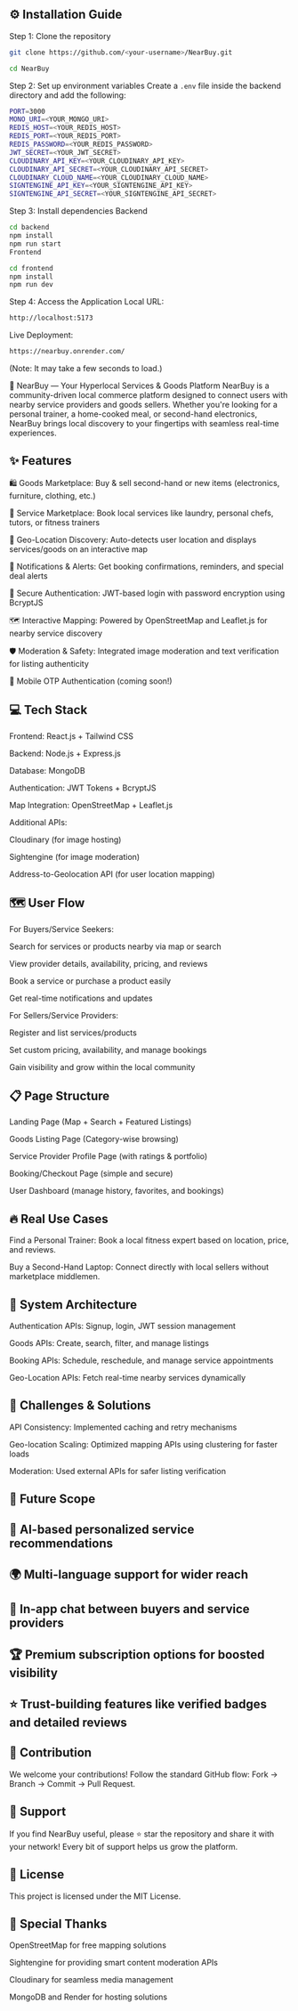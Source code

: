 ## ⚙️ Installation Guide
Step 1: Clone the repository
```bash
git clone https://github.com/<your-username>/NearBuy.git
```

```bash
cd NearBuy
```

Step 2: Set up environment variables
Create a `.env` file inside the backend directory and add the following:


```bash
PORT=3000
MONO_URI=<YOUR_MONGO_URI>
REDIS_HOST=<YOUR_REDIS_HOST>
REDIS_PORT=<YOUR_REDIS_PORT>
REDIS_PASSWORD=<YOUR_REDIS_PASSWORD>
JWT_SECRET=<YOUR_JWT_SECRET>
CLOUDINARY_API_KEY=<YOUR_CLOUDINARY_API_KEY>
CLOUDINARY_API_SECRET=<YOUR_CLOUDINARY_API_SECRET>
CLOUDINARY_CLOUD_NAME=<YOUR_CLOUDINARY_CLOUD_NAME>
SIGNTENGINE_API_KEY=<YOUR_SIGNTENGINE_API_KEY>
SIGNTENGINE_API_SECRET=<YOUR_SIGNTENGINE_API_SECRET>
```
Step 3: Install dependencies
Backend

```bash
cd backend
npm install
npm run start
Frontend
```

```bash
cd frontend
npm install
npm run dev
```

Step 4: Access the Application
Local URL:
```bash
http://localhost:5173
```

Live Deployment:
```bash
https://nearbuy.onrender.com/
```
(Note: It may take a few seconds to load.)

📍 NearBuy — Your Hyperlocal Services & Goods Platform
NearBuy is a community-driven local commerce platform designed to connect users with nearby service providers and goods sellers. Whether you're looking for a personal trainer, a home-cooked meal, or second-hand electronics, NearBuy brings local discovery to your fingertips with seamless real-time experiences.

## ✨ Features
🛍️ Goods Marketplace: Buy & sell second-hand or new items (electronics, furniture, clothing, etc.)

🧹 Service Marketplace: Book local services like laundry, personal chefs, tutors, or fitness trainers

📍 Geo-Location Discovery: Auto-detects user location and displays services/goods on an interactive map

🔔 Notifications & Alerts: Get booking confirmations, reminders, and special deal alerts

🔐 Secure Authentication: JWT-based login with password encryption using BcryptJS

🗺️ Interactive Mapping: Powered by OpenStreetMap and Leaflet.js for nearby service discovery

🛡️ Moderation & Safety: Integrated image moderation and text verification for listing authenticity

📲 Mobile OTP Authentication (coming soon!)

## 💻 Tech Stack
Frontend: React.js + Tailwind CSS

Backend: Node.js + Express.js

Database: MongoDB

Authentication: JWT Tokens + BcryptJS

Map Integration: OpenStreetMap + Leaflet.js

Additional APIs:

Cloudinary (for image hosting)

Sightengine (for image moderation)

Address-to-Geolocation API (for user location mapping)


## 🗺️ User Flow
For Buyers/Service Seekers:

Search for services or products nearby via map or search

View provider details, availability, pricing, and reviews

Book a service or purchase a product easily

Get real-time notifications and updates

For Sellers/Service Providers:

Register and list services/products

Set custom pricing, availability, and manage bookings

Gain visibility and grow within the local community

## 📋 Page Structure
Landing Page (Map + Search + Featured Listings)

Goods Listing Page (Category-wise browsing)

Service Provider Profile Page (with ratings & portfolio)

Booking/Checkout Page (simple and secure)

User Dashboard (manage history, favorites, and bookings)

## 🔥 Real Use Cases
Find a Personal Trainer: Book a local fitness expert based on location, price, and reviews.

Buy a Second-Hand Laptop: Connect directly with local sellers without marketplace middlemen.

## 🧩 System Architecture
Authentication APIs: Signup, login, JWT session management

Goods APIs: Create, search, filter, and manage listings

Booking APIs: Schedule, reschedule, and manage service appointments

Geo-Location APIs: Fetch real-time nearby services dynamically

## 🚀 Challenges & Solutions
API Consistency: Implemented caching and retry mechanisms

Geo-location Scaling: Optimized mapping APIs using clustering for faster loads

Moderation: Used external APIs for safer listing verification

## 🔮 Future Scope
## 🧠 AI-based personalized service recommendations

## 🌍 Multi-language support for wider reach

## 💬 In-app chat between buyers and service providers

## 🏆 Premium subscription options for boosted visibility

## ⭐ Trust-building features like verified badges and detailed reviews

## 🤝 Contribution
We welcome your contributions!
Follow the standard GitHub flow: Fork → Branch → Commit → Pull Request.

## 🌟 Support
If you find NearBuy useful, please ⭐ star the repository and share it with your network!
Every bit of support helps us grow the platform.

## 🧾 License
This project is licensed under the MIT License.

## 🙌 Special Thanks
OpenStreetMap for free mapping solutions

Sightengine for providing smart content moderation APIs

Cloudinary for seamless media management

MongoDB and Render for hosting solutions
